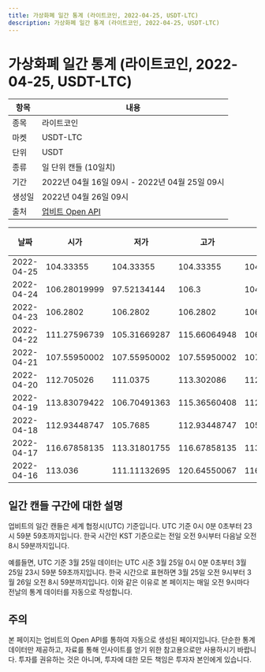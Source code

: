 ```yaml
---
title: 가상화폐 일간 통계 (라이트코인, 2022-04-25, USDT-LTC)
description: 가상화폐 일간 통계 (라이트코인, 2022-04-25, USDT-LTC)
---
```



가상화폐 일간 통계 (라이트코인, 2022-04-25, USDT-LTC)
===

|항목|내용|
|--|--|
|종목|라이트코인|
|마켓|USDT-LTC|
|단위|USDT|
|종류|일 단위 캔들 (10일치)|
|기간|2022년 04월 16일 09시 - 2022년 04월 25일 09시|
|생성일|2022년 04월 26일 09시|
|출처|[업비트 Open API](https://docs.upbit.com)|


|날짜|시가|저가|고가|종가|비고|
|--|--|--|--|--|--|
|2022-04-25|104.33355|104.33355|104.33355|104.33355|    |
|2022-04-24|106.28019999|97.52134144|106.3|104.33355|    |
|2022-04-23|106.2802|106.2802|106.2802|106.2802|    |
|2022-04-22|111.27596739|105.31669287|115.66064948|106.2802|    |
|2022-04-21|107.55950002|107.55950002|107.55950002|107.55950002|    |
|2022-04-20|112.705026|111.0375|113.302086|112.14959999|    |
|2022-04-19|113.83079422|106.70491363|115.36560408|112.26760585|    |
|2022-04-18|112.93448747|105.7685|112.93448747|105.7685|    |
|2022-04-17|116.67858135|113.31801755|116.67858135|113.31801755|    |
|2022-04-16|113.036|111.11132695|120.64550067|116.67858135|    |


일간 캔들 구간에 대한 설명
---


업비트의 일간 캔들은 세계 협정시(UTC) 기준입니다. 
UTC 기준 0시 0분 0초부터 23시 59분 59초까지입니다. 
한국 시간인 KST 기준으로는 전일 오전 9시부터 다음날 오전 8시 59분까지입니다. 


예를들면, UTC 기준 3월 25일 데이터는 UTC 시준 3월 25일 0시 0분 0초부터 3월 25일 23시 59분 59초까지입니다. 
한국 시간으로 표현하면 3월 25일 오전 9시부터 3월 26일 오전 8시 59분까지입니다. 
이와 같은 이유로 본 페이지는 매일 오전 9시마다 전날의 통계 데이터를 자동으로 작성합니다. 


주의
---


본 페이지는 업비트의 Open API를 통하여 자동으로 생성된 페이지입니다. 
단순한 통계 데이터만 제공하고, 자료를 통해 인사이트를 얻기 위한 참고용으로만 사용하시기 바랍니다. 
투자를 권유하는 것은 아니며, 투자에 대한 모든 책임은 투자자 본인에게 있습니다. 
